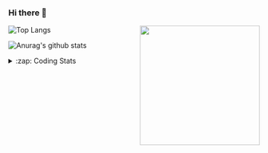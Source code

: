 ### Hi there 👋

<!--
**tao8687/tao8687** is a ✨ _special_ ✨ repository because its `README.md` (this file) appears on your GitHub profile.

Here are some ideas to get you started:

- 🔭 I’m currently working on ...
- 🌱 I’m currently learning ...
- 👯 I’m looking to collaborate on ...
- 🤔 I’m looking for help with ...
- 💬 Ask me about ...
- 📫 How to reach me: ...
- 😄 Pronouns: ...
- ⚡ Fun fact: ...
-->

<img align='right' src="https://media.giphy.com/media/M9gbBd9nbDrOTu1Mqx/giphy.gif" width="240">

  
![Top Langs](https://github-readme-stats.vercel.app/api/top-langs/?username=tao8687&layout=compact&title_color=23238E&text_color=A67D3D)

![Anurag's github stats](https://github-readme-stats.vercel.app/api?username=tao8687&show_icons=true&&text_color=A67D3D&title_color=23238E&show_icons=false&count_private=true&hide=stars)

<details>
  <summary>:zap: Coding Stats</summary>
  <br>
    
<!--START_SECTION:waka-->

```txt
From: 01 May 2025 - To: 08 May 2025

XML               2 hrs 4 mins    ███████████▒░░░░░░░░░░░░░   45.53 %
C                 38 mins         ███▓░░░░░░░░░░░░░░░░░░░░░   14.02 %
YAML              35 mins         ███▒░░░░░░░░░░░░░░░░░░░░░   12.88 %
CMake             21 mins         ██░░░░░░░░░░░░░░░░░░░░░░░   08.06 %
C++               17 mins         █▓░░░░░░░░░░░░░░░░░░░░░░░   06.41 %
```

<!--END_SECTION:waka-->
</details>

